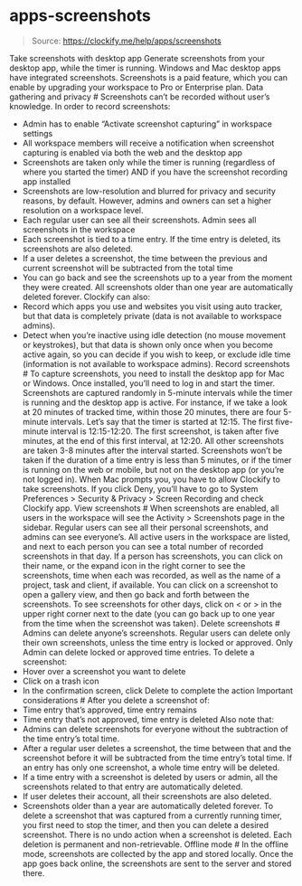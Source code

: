 # apps-screenshots

> Source: https://clockify.me/help/apps/screenshots

Take screenshots with desktop app
Generate screenshots from your desktop app, while the timer is running.
Windows and Mac desktop apps have integrated screenshots.
Screenshots is a paid feature, which you can enable by upgrading your workspace to Pro or Enterprise plan.
Data gathering and privacy #
Screenshots can’t be recorded without user’s knowledge.
In order to record screenshots:
- Admin has to enable “Activate screenshot capturing” in workspace settings
- All workspace members will receive a notification when screenshot capturing is enabled via both the web and the desktop app
- Screenshots are taken only while the timer is running (regardless of where you started the timer) AND if you have the screenshot recording app installed
- Screenshots are low-resolution and blurred for privacy and security reasons, by default. However, admins and owners can set a higher resolution on a workspace level.
- Each regular user can see all their screenshots. Admin sees all screenshots in the workspace
- Each screenshot is tied to a time entry. If the time entry is deleted, its screenshots are also deleted.
- If a user deletes a screenshot, the time between the previous and current screenshot will be subtracted from the total time
- You can go back and see the screenshots up to a year from the moment they were created. All screenshots older than one year are automatically deleted forever.
Clockify can also:
- Record which apps you use and websites you visit using auto tracker, but that data is completely private (data is not available to workspace admins).
- Detect when you’re inactive using idle detection (no mouse movement or keystrokes), but that data is shown only once when you become active again, so you can decide if you wish to keep, or exclude idle time (information is not available to workspace admins).
Record screenshots #
To capture screenshots, you need to install the desktop app for Mac or Windows.
Once installed, you’ll need to log in and start the timer.
Screenshots are captured randomly in 5-minute intervals while the timer is running and the desktop app is active.
For instance, if we take a look at 20 minutes of tracked time, within those 20 minutes, there are four 5-minute intervals.
Let’s say that the timer is started at 12:15. The first five-minute interval is 12:15-12:20. The first screenshot, is taken after five minutes, at the end of this first interval, at 12:20.
All other screenshots are taken 3-8 minutes after the interval started.
Screenshots won’t be taken if the duration of a time entry is less than 5 minutes, or if the timer is running on the web or mobile, but not on the desktop app (or you’re not logged in).
When Mac prompts you, you have to allow Clockify to take screenshots. If you click Deny, you’ll have to go to System Preferences > Security & Privacy > Screen Recording and check Clockify app.
View screenshots #
When screenshots are enabled, all users in the workspace will see the Activity > Screenshots page in the sidebar.
Regular users can see all their personal screenshots, and admins can see everyone’s.
All active users in the workspace are listed, and next to each person you can see a total number of recorded screenshots in that day.
If a person has screenshots, you can click on their name, or the expand icon in the right corner to see the screenshots, time when each was recorded, as well as the name of a project, task and client, if available.
You can click on a screenshot to open a gallery view, and then go back and forth between the screenshots.
To see screenshots for other days, click on < or > in the upper right corner next to the date (you can go back up to one year from the time when the screenshot was taken).
Delete screenshots #
Admins can delete anyone’s screenshots.
Regular users can delete only their own screenshots, unless the time entry is locked or approved. Only Admin can delete locked or approved time entries.
To delete a screenshot:
- Hover over a screenshot you want to delete
- Click on a trash icon
- In the confirmation screen, click Delete to complete the action
Important considerations #
After you delete a screenshot of:
- Time entry that’s approved, time entry remains
- Time entry that’s not approved, time entry is deleted
Also note that:
- Admins can delete screenshots for everyone without the subtraction of the time entry’s total time.
- After a regular user deletes a screenshot, the time between that and the screenshot before it will be subtracted from the time entry’s total time. If an entry has only one screenshot, a whole time entry will be deleted.
- If a time entry with a screenshot is deleted by users or admin, all the screenshots related to that entry are automatically deleted.
- If user deletes their account, all their screenshots are also deleted.
- Screenshots older than a year are automatically deleted forever.
To delete a screenshot that was captured from a currently running timer, you first need to stop the timer, and then you can delete a desired screenshot.
There is no undo action when a screenshot is deleted. Each deletion is permanent and non-retrievable.
Offline mode #
In the offline mode, screenshots are collected by the app and stored locally. Once the app goes back online, the screenshots are sent to the server and stored there.